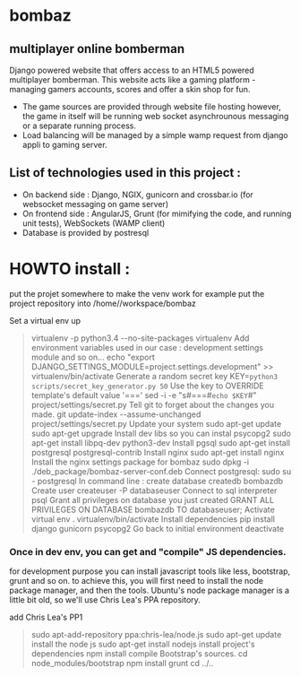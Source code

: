 # bombaz

## multiplayer online bomberman

Django powered website that offers access to an HTML5 powered multiplayer bomberman. This website acts like a gaming platform - managing gamers accounts, scores and offer a skin shop for fun.
- The game sources are provided through website file hosting however, the game in itself will be running web socket asynchrounous messaging or a separate running process.
- Load balancing will be managed by a simple wamp request from django appli to gaming server.

## List of technologies used in this project :
- On backend side : Django, NGIX, gunicorn and crossbar.io (for websocket messaging on game server) 
- On frontend side : AngularJS, Grunt (for mimifying the code, and running unit tests), WebSockets (WAMP client)
- Database is provided by postresql

# HOWTO install : 

put the projet somewhere to make the venv work
for example put the project repository into /home/<you>/workspace/bombaz

Set a virtual env up
> virtualenv -p python3.4 --no-site-packages virtualenv
Add environment variables used in our case : development settings module and so on...
> echo "export DJANGO_SETTINGS_MODULE=project.settings.development" >> virtualenv/bin/activate
Generate a random secret key
> KEY=`python3 scripts/secret_key_generator.py 50`
Use the key to OVERRIDE template's default value '==='
> sed  -i -e "s#===#`echo $KEY`#" project/settings/secret.py
Tell git to forget about the changes you made.
> git update-index --assume-unchanged project/settings/secret.py
Update your system
> sudo apt-get update
> sudo apt-get upgrade
Install dev libs so you can instal psycopg2
> sudo apt-get install libpq-dev python3-dev
Install pgsql
> sudo apt-get install  postgresql postgresql-contrib
Install nginx
> sudo apt-get install nginx
Install the nginx settings package for bombaz 
> sudo dpkg -i ./deb_package/bombaz-server-conf.deb
Connect postgresql:
> sudo su - postgresql
In command line : create database
> createdb bombazdb
Create user
> createuser -P databaseuser
Connect to sql interpreter
> psql
Grant all privileges on database you just created
> GRANT ALL PRIVILEGES ON DATABASE bombazdb TO databaseuser;
Activate virtual env
> . virtualenv/bin/activate
Install dependencies
> pip install django gunicorn psycopg2
Go back to initial environment
> deactivate

### Once in dev env, you can  get and "compile" JS dependencies.
for development purpose you can install javascript tools like less, bootstrap, grunt and so on.
to achieve this, you will first need to install the node package manager, and then the 
tools. Ubuntu's node package manager is a little bit old, so we'll use Chris Lea's PPA
repository.

add Chris Lea's PP1
> sudo apt-add-repository ppa:chris-lea/node.js
> sudo apt-get update
install the node js
> sudo apt-get install nodejs
install project's dependencies
> npm install
compile Bootstrap's sources.
> cd node_modules/bootstrap
> npm install
> grunt 
> cd ../..

